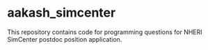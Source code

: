 # aakash_simcenter

This repository contains code for programming questions for NHERI SimCenter postdoc position application.
